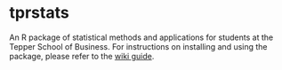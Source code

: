 # tprstats

An R package of statistical methods and applications for students at the Tepper School of Business. For instructions on installing and using the package, please refer to the [wiki guide](https://github.com/dnepple/tprstats/wiki).